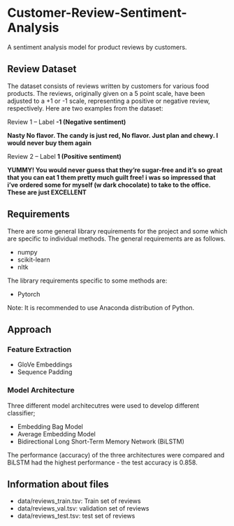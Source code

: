 # Customer-Review-Sentiment-Analysis
 A sentiment analysis model for product reviews by customers.

## Review Dataset
The dataset consists of reviews written by customers for various food products. The reviews, originally given on a 5 point scale, have been adjusted to a +1 or -1 scale, representing a positive or negative review, respectively. Here are two examples from the dataset:

Review 1 – Label **-1 (Negative sentiment)**

**Nasty No flavor. The candy is just red, No flavor. Just plan and chewy. I would never buy them again**

Review 2 – Label **1 (Positive sentiment)**

**YUMMY! You would never guess that they’re sugar-free and it’s so great that you can eat 1 them pretty much guilt free! i was so impressed that i’ve ordered some for myself (w dark chocolate) to take to the office. These are just EXCELLENT**


## Requirements
There are some general library requirements for the project and some which are specific to individual methods. The general requirements are as follows.

- numpy
- scikit-learn
- nltk

The library requirements specific to some methods are:

- Pytorch 

Note: It is recommended to use Anaconda distribution of Python.

## Approach

### Feature Extraction

- GloVe Embeddings
- Sequence Padding

### Model Architecture

Three different model architecutres were used to develop different classifier;
- Embedding Bag Model
- Average Embedding Model
- Bidirectional Long Short-Term Memory Network (BiLSTM)

The performance (accuracy) of the three architectures were compared and BiLSTM had the highest performance - the test accuracy is 0.858. 

## Information about  files

- data/reviews_train.tsv: Train set of reviews
- data/reviews_val.tsv: validation set of reviews
- data/reviews_test.tsv: test set of reviews

